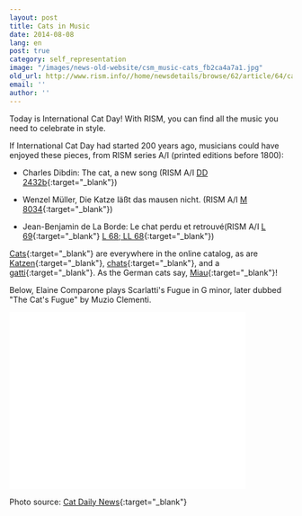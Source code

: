 ```yaml
---
layout: post
title: Cats in Music
date: 2014-08-08
lang: en
post: true
category: self_representation
image: "/images/news-old-website/csm_music-cats_fb2ca4a7a1.jpg"
old_url: http://www.rism.info//home/newsdetails/browse/62/article/64/cats-in-music.html
email: ''
author: ''
---
```


Today is International Cat Day! With RISM, you can find all the music you need to celebrate in style.

If International Cat Day had started 200 years ago, musicians could have enjoyed these pieces, from RISM series A/I (printed editions before 1800):

- Charles Dibdin: The cat, a new song (RISM A/I [DD 2432b](https://opac.rism.info/search?id=00000991017257){:target="_blank"})

- Wenzel Müller, Die Katze läßt das mausen nicht. (RISM A/I [M 8034](https://opac.rism.info/search?id=00000990046358){:target="_blank"})

- Jean-Benjamin de La Borde: Le chat perdu et retrouvé(RISM A/I [L 69](https://opac.rism.info/search?id=00000990035910){:target="_blank"} [L 68; LL 68](https://opac.rism.info/search?id=00000990035909){:target="_blank"})

[Cats](https://opac.rism.info/search?View=rism&q=cats){:target="_blank"} are everywhere in the online catalog, as are [Katzen](https://opac.rism.info/search?View=rism&q=katzen){:target="_blank"}, [chats](https://opac.rism.info/search?View=rism&q=chats){:target="_blank"}, and a [gatti](https://opac.rism.info/search?id=270002292&db=251&View=rism){:target="_blank"}. As the German cats say, [Miau](https://opac.rism.info/search?View=rism&q=miau){:target="_blank"}!


Below, Elaine Comparone plays Scarlatti's Fugue in G minor, later dubbed "The Cat's Fugue" by Muzio Clementi.

<iframe width="420" height="315" src="//www.youtube.com/embed/CbW1nNBqVnI" frameborder="0" allowfullscreen></iframe>

Photo source: [Cat Daily News](http://catdailynews.com/2013/11/classical-music-for-cats/){:target="_blank"}


